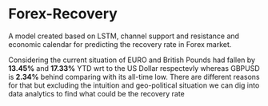 # Forex-Recovery
A model created based on LSTM, channel support and resistance and economic calendar for predicting the recovery rate in Forex market.

Considering the current situation of EURO and British Pounds had fallen by **13.45%** and **17.33%** YTD wrt to the US Dollar respectevly whereas GBPUSD is **2.34%** behind comparing with its all-time low.
There are different reasons for that but excluding the intuition and geo-political situation we can dig into data analytics to find what could be the recovery rate
